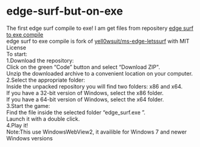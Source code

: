 # edge-surf-but-on-exe
The first edge surf compile to exe!
I am get files from repositery <a href="https://github.com/Dobroposter/edge-surf-to-exe-compile">edge surf to exe compile</a>
<br>edge surf to exe compile is fork of <a href="https://github.com/yell0wsuit/ms-edge-letssurf">yell0wsuit/ms-edge-letssurf</a> with MIT License
<br>To start:
<br>1.Download the repository:
<br>Click on the green “Code” button and select “Download ZIP".
<br>Unzip the downloaded archive to a convenient location on your computer.
<br>2.Select the appropriate folder:
<br>Inside the unpacked repository you will find two folders: x86 and x64.
<br>If you have a 32-bit version of Windows, select the x86 folder.
<br>If you have a 64-bit version of Windows, select the x64 folder.
<br>3.Start the game:
<br>Find the file inside the selected folder “edge_surf.exe ”.
<br>Launch it with a double click.
<br>4.Play it!
<br>Note:This use WindowsWebView2, it availible for Windows 7 and newer Windows versions
 
